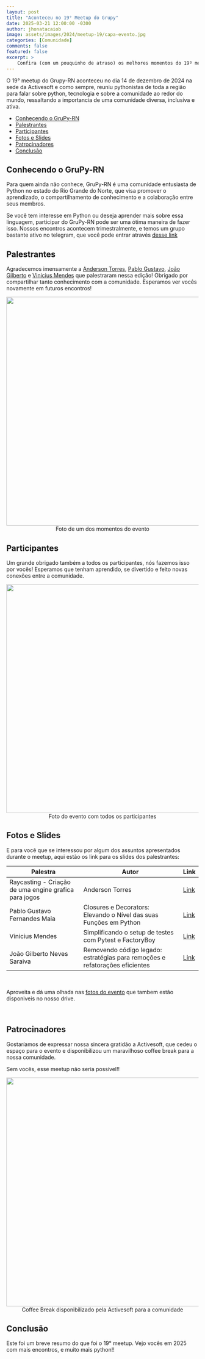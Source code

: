 ```yaml
---
layout: post
title: "Aconteceu no 19° Meetup do Grupy"
date: 2025-03-21 12:00:00 -0300
author: jhonatacaiob
image: assets/images/2024/meetup-19/capa-evento.jpg
categories: [Comunidade]
comments: false
featured: false
excerpt: >
    Confira (com um pouquinho de atraso) os melhores momentos do 19º meetup do GruPy-RN
---
```


O 19° meetup do Grupy-RN aconteceu no dia 14 de dezembro de 2024 na sede da Activesoft e como sempre, reuniu pythonistas de toda a região para falar sobre python, tecnologia e sobre a comunidade ao redor do mundo, ressaltando a importancia de uma comunidade diversa, inclusiva e ativa.

- [Conhecendo o GruPy-RN](#conhecendo-o-grupy-rn)
- [Palestrantes](#palestrantes)
- [Participantes](#participantes)
- [Fotos e Slides](#fotos-e-slides)
- [Patrocinadores](#patrocinadores)
- [Conclusão](#conclusão)


## Conhecendo o GruPy-RN

Para quem ainda não conhece, GruPy-RN é uma comunidade entusiasta de Python no estado do Rio Grande do Norte, que visa promover o aprendizado, o compartilhamento de conhecimento e a colaboração entre seus membros.

Se você tem interesse em Python ou deseja aprender mais sobre essa linguagem, participar do GruPy-RN pode ser uma ótima maneira de fazer isso. Nossos encontros acontecem trimestralmente, e temos um grupo bastante ativo no telegram, que você pode entrar através [desse link](https://t.me/GrupyRN)


## Palestrantes

Agradecemos imensamente a [Anderson Torres](https://github.com/AndersonPTSN), [Pablo Gustavo](https://github.com/Pablo1Gustavo), [João Gilberto](https://github.com/0jonjo) e [Vinicius Mendes](https://github.com/vbmendes) que palestraram nessa edição! Obrigado por compartilhar tanto conhecimento com a comunidade. Esperamos ver vocês novamente em futuros encontros!

<div style="text-align:center">
    <img src="{{ site.baseurl }}/assets/images/2024/meetup-19/palestrante.jpg"  style="width: 600px; height: auto;"/>
    <figcaption>Foto de um dos momentos do evento</figcaption>
</div>


## Participantes

Um grande obrigado também a todos os participantes, nós fazemos isso por vocês! Esperamos que tenham aprendido, se divertido e feito novas conexões entre a comunidade.

<div style="text-align:center">
    <img src="{{ site.baseurl }}/assets/images/2024/meetup-19/capa-evento.jpg"  style="width: 600px; height: auto;"/>
    <figcaption>Foto do evento com todos os participantes</figcaption>
</div>

## Fotos e Slides

E para você que se interessou por algum dos assuntos apresentados durante o meetup, aqui estão os link para os slides dos palestrantes:

| Palestra | Autor | Link |
| --- | --- | --- |
| Raycasting - Criação de uma engine grafica para jogos | Anderson Torres | [Link](https://www.canva.com/design/DAGY1BND7Qw/mbCvEuQYZ8ZOshTIiMt06Q/view?utm_content=DAGY1BND7Qw&utm_campaign=designshare&utm_medium=link2&utm_source=uniquelinks&utlId=h12d00bda47) |
| Pablo Gustavo Fernandes Maia | Closures e Decorators: Elevando o Nível das suas Funções em Python | [Link](https://docs.google.com/presentation/d/14NdrJM8QIvXDZ8GWef-5H5vqAq0HYeqF6tdsZwBavQI/edit?usp=sharing) |
| Vinicius Mendes |	Simplificando o setup de testes com Pytest e FactoryBoy | [Link](https://docs.google.com/presentation/d/1ZViT6BtYINAjjfqDF4sTCDZfCo6pzYVtFL5Fhb897Dw/edit) |
| João Gilberto Neves Saraiva | Removendo código legado: estratégias para remoções e refatorações eficientes | [Link](https://docs.google.com/presentation/d/13OqTz1hSSxCMlK4N3GdNAX42PmWJHRCkVyDcsLblhWo/edit?usp=sharing)|

<br />

Aproveita e dá uma olhada nas [fotos do evento](https://drive.google.com/drive/folders/1uvcQCw61CRZv8geik0SKRIgS1fX1iU_J?usp=sharing) que tambem estão disponiveis no nosso drive.

<br />

## Patrocinadores

Gostaríamos de expressar nossa sincera gratidão a Activesoft, que cedeu o espaço para o evento e disponibilizou um maravilhoso coffee break para a nossa comunidade.

Sem vocês, esse meetup não seria possível!!

<div style="text-align:center">
    <img src="{{ site.baseurl }}/assets/images/2024/meetup-19/coffe-break.jpg"  style="width: 600px; height: auto;"/>
    <figcaption>Coffee Break disponibilizado pela Activesoft para a comunidade</figcaption>
</div>

## Conclusão

Este foi um breve resumo do que foi o 19° meetup. Vejo vocês em 2025 com mais encontros, e muito mais python!!
